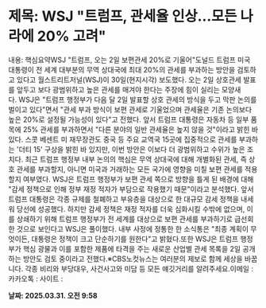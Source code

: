 # **제목: WSJ "트럼프, 관세율 인상…모든 나라에 20% 고려"**

  내용: 핵심요약WSJ "트럼프, 오는 2일 보편관세 20%로 기울어"도널드 트럼프 미국 대통령이 전 세계 대부분의 무역 상대국에 최대 20%의 관세를 부과하는 방안을 검토하고 있다고 월스트리트저널(WSJ)이 30일(현지시각) 보도했다. 오는 2일 상호관세 발표를 앞두고 보다 광범위하고 높은 관세를 매겨야 한다는 주장에 힘이 실리는 모양새다. WSJ은 "트럼프 행정부가 다음 달 2일 발표할 상호 관세의 방식을 두고 막판 논의를 벌이고 있다"면서 "관세 부과 방식이 보편 관세로 기울었으며 관세율은 기존 논의보다 높은 20%로 설정될 가능성이 있다"고 전했다. 앞서 트럼프 대통령은 자동차 등 일부 품목에 25% 관세를 부과하면서 "다른 분야의 일반 관세율은 높지 않을 것"이라고 밝힌 바 있다. 스콧 베센트 미 재무장관도 중국 등 주요 교역국 15곳에 집중적으로 관세를 부과하는 '더티 15' 구상을 밝힌 바 있지만, 이번 방안은 이보다 더 광범위하고 수위가 높은 조치다. 최근 트럼프 행정부 내부 논의의 핵심은 무역 상대국에 대해 개별화된 관세, 즉 상호 관세를 부과할지, 아니면 미국과 거래하는 모든 국가에 영향을 미칠 보편 관세를 적용할지 여부였다. WSJ은 트럼프 행정부가 보편 관세 쪽으로 방향을 틀게 된 배경에 대해 "감세 정책으로 인해 정부 재정 적자가 부담으로 작용했기 때문"이라고 분석했다. 앞서 트럼프 대통령은 각종 규제를 철폐하고 부유층을 대상으로 한 대규모 감세 정책을 내세워 당선에 성공했다. 하지만 감세 정책은 재정 적자를 더욱 심화시킬 수밖에 없으며, 이를 상쇄하기 위해 트럼프 행정부가 전 세계를 대상으로 보편 관세를 부과하기로 급선회한 것으로 보인다고 WSJ은 풀이했다. 내부 사정에 정통한 한 소식통은 "최종 계획이 무엇이든, 대통령은 정책이 크고 단순하기를 원한다"고 밝혔다.또한 WSJ은 트럼프 행정부가 핵심 광물과 이를 포함한 제품에 타격을 주는 새로운 산업별 관세 목록을 2일 공개하는 방안도 검토 중이라고 전했다.※CBS노컷뉴스는 여러분의 제보로 함께 세상을 바꿉니다. 각종 비리와 부당대우, 사건사고와 미담 등 모든 얘깃거리를 알려주세요.이메일 : 카카오톡 : 사이트 :

  **날짜: 2025.03.31. 오전 9:58**